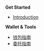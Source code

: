 **Get Started**

* [Introduction](README.md "Wanchain - Introduction")

**Wallet & Tools**

* [钱包指南](wallet_and_tools/wallet-install.md "Wanchain - Official")
* [委托指南](delegation.md)
